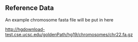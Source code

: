 ## Reference Data
An example chromosome fasta file will be put in here

http://hgdownload-test.cse.ucsc.edu/goldenPath/hg19/chromosomes/chr22.fa.gz